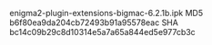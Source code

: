 enigma2-plugin-extensions-bigmac-6.2.1b.ipk
MD5 b6f80ea9da204cb72493b91a95578eac
SHA bc14c09b29c8d10314e5a7a65a844ed5e977cb3c

